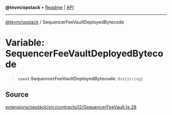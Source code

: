 **@tevm/opstack** • [Readme](../README.md) \| [API](../globals.md)

***

[@tevm/opstack](../README.md) / SequencerFeeVaultDeployedBytecode

# Variable: SequencerFeeVaultDeployedBytecode

> **`const`** **SequencerFeeVaultDeployedBytecode**: ```0x${string}```

## Source

[extensions/opstack/src/contracts/l2/SequencerFeeVault.ts:28](https://github.com/evmts/tevm-monorepo/blob/main/extensions/opstack/src/contracts/l2/SequencerFeeVault.ts#L28)
